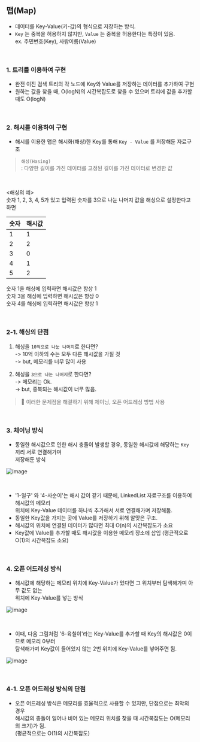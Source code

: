 ## 맵(Map)
- 데이터를 Key-Value(키-값)의 형식으로 저장하는 방식.
- `Key` 는 중복을 허용하지 않지만, `Value` 는 중복을 허용한다는 특징이 있음.  
ex. 주민번호(Key), 사람이름(Value)

<br>

### 1. 트리를 이용하여 구현
- 완전 이진 검색 트리의 각 노드에 Key와 Value를 저장하는 데이터를 추가하여 구현
- 원하는 값을 찾을 때, O(logN)의 시간복잡도로 찾을 수 있으며 트리에 값을 추가할 때도 O(logN)

<br>

### 2. 해시를 이용하여 구현
- 해시를 이용한 맵은 해시화(해싱)한 Key를 통해 `Key - Value` 를 저장해둔 자료구조
> `해싱(Hasing)` <br>
>  : 다양한 길이를 가진 데이터를 고정된 길이를 가진 데이터로 변경한 값

<br>

<해싱의 예>
<br>
숫자 1, 2, 3, 4, 5가 있고 입력된 숫자를 3으로 나눈 나머지 값을 해싱으로 설정한다고 하면

|숫자|해시값|
|--|--|
|1|1|
|2|2|
|3|0|
|4|1|
|5|2|

숫자 1을 해싱에 입력하면 해시값은 항상 1 <br>
숫자 3을 해싱에 입력하면 해시값은 항상 0 <br>
숫자 4를 해싱에 입력하면 해시값은 항상 1 <br>

<br>

### 2-1. 해싱의 단점
1. 해싱을 `10억으로 나눈 나머지`로 한다면?  
-> 10억 이하의 수는 모두 다른 해시값을 가질 것  
-> but, 메모리를 너무 많이 사용

2. 해싱을 `3으로 나눈 나머지`로 한다면?  
-> 메모리는 Ok.  
-> but, 중복되는 해시값이 너무 많음.

> 📌 이러한 문제점을 해결하기 위해 체이닝, 오픈 어드레싱 방법 사용

<br>

### 3. 체이닝 방식
- 동일한 해시값으로 인한 해시 충돌이 발생할 경우, 동일한 해시값에 해당하는 `Key` 끼리 서로 연결해가며  
저장해둔 방식

![image](https://user-images.githubusercontent.com/87354210/216488345-ef22045e-9c60-478f-ba4c-179f6d0d9291.png)

<br>

- '1-일구' 와 '4-사순이'는 해시 값이 같기 때문에, LinkedList 자료구조를 이용하여 해시값의 메모리  
   위치에 Key-Value 데이터를 하나씩 추가해서 서로 연결해가며 저장해둠.
- 동일한 Key값을 가지는 곳에 Value를 저장하기 위해 알맞은 구조.
- 해시값의 위치에 연결된 데이터가 많다면 최대 O(n)의 시간복잡도가 소요
- Key값에 Value를 추가할 때도 해시값을 이용한 메모리 장소에 삽입 (평균적으로 O(1)의 시간복잡도 소요)

<br>

### 4. 오픈 어드레싱 방식
- 해시값에 해당하는 메모리 위치에 Key-Value가 있다면 그 위치부터 탐색해가며 아무 값도 없는  
  위치에 Key-Value를 넣는 방식
  
![image](https://user-images.githubusercontent.com/87354210/216490028-9c789714-f11b-4697-949b-61ff6c0a0664.png)

<br>

- 이때, 다음 그림처럼 '6-육칠이'라는 Key-Value를 추가할 때 Key의 해시값은 0이므로 메모리 0부터  
  탐색해가며 Key값이 들어있지 않는 2번 위치에 Key-Value를 넣어주면 됨.

![image](https://user-images.githubusercontent.com/87354210/216490503-2394f102-d912-460c-bf09-b845ea17d863.png)

<br>

### 4-1. 오픈 어드레싱 방식의 단점
- 오픈 어드레싱 방식은 메모리를 효율적으로 사용할 수 있지만, 단점으로는 최악의 경우  
해시값의 충돌이 일어나 비어 있는 메모리 위치를 찾을 때 시간복잡도는 O(메모리의 크기)가 됨.  
(평균적으로는 O(1)의 시간복잡도)

